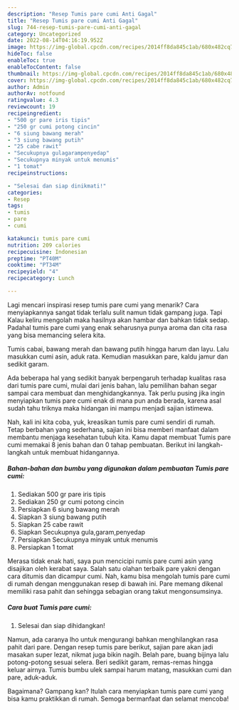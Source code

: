 ```yaml
---
description: "Resep Tumis pare cumi Anti Gagal"
title: "Resep Tumis pare cumi Anti Gagal"
slug: 744-resep-tumis-pare-cumi-anti-gagal
category: Uncategorized
date: 2022-08-14T04:16:19.952Z
image: https://img-global.cpcdn.com/recipes/2014ff8da845c1ab/680x482cq70/tumis-pare-cumi-foto-resep-utama.jpg
hideToc: false
enableToc: true
enableTocContent: false
thumbnail: https://img-global.cpcdn.com/recipes/2014ff8da845c1ab/680x482cq70/tumis-pare-cumi-foto-resep-utama.jpg
cover: https://img-global.cpcdn.com/recipes/2014ff8da845c1ab/680x482cq70/tumis-pare-cumi-foto-resep-utama.jpg
author: Admin
authorAv: notfound
ratingvalue: 4.3
reviewcount: 19
recipeingredient:
- "500 gr pare iris tipis"
- "250 gr cumi potong cincin"
- "6 siung bawang merah"
- "3 siung bawang putih"
- "25 cabe rawit"
- "Secukupnya gulagarampenyedap"
- "Secukupnya minyak untuk menumis"
- "1 tomat"
recipeinstructions:

- "Selesai dan siap dinikmati!"
categories:
- Resep
tags:
- tumis
- pare
- cumi

katakunci: tumis pare cumi 
nutrition: 209 calories
recipecuisine: Indonesian
preptime: "PT40M"
cooktime: "PT34M"
recipeyield: "4"
recipecategory: Lunch

---
```



Lagi mencari inspirasi resep tumis pare cumi yang menarik? Cara menyiapkannya sangat tidak terlalu sulit namun tidak gampang juga. Tapi Kalau keliru mengolah maka hasilnya akan hambar dan bahkan tidak sedap. Padahal tumis pare cumi yang enak seharusnya punya aroma dan cita rasa yang bisa memancing selera kita.


Tumis cabai, bawang merah dan bawang putih hingga harum dan layu. Lalu masukkan cumi asin, aduk rata. Kemudian masukkan pare, kaldu jamur dan sedikit garam.

Ada beberapa hal yang sedikit banyak berpengaruh terhadap kualitas rasa dari tumis pare cumi, mulai dari jenis bahan, lalu pemilihan bahan segar sampai cara membuat dan menghidangkannya. Tak perlu pusing jika ingin menyiapkan tumis pare cumi enak di mana pun anda berada, karena asal sudah tahu triknya maka hidangan ini mampu menjadi sajian istimewa.


Nah, kali ini kita coba, yuk, kreasikan tumis pare cumi sendiri di rumah. Tetap berbahan yang sederhana, sajian ini bisa memberi manfaat dalam membantu menjaga kesehatan tubuh kita. Kamu dapat membuat Tumis pare cumi memakai 8 jenis bahan dan 0 tahap pembuatan. Berikut ini langkah-langkah untuk membuat hidangannya.

<!--inarticleads1-->

##### Bahan-bahan dan bumbu yang digunakan dalam pembuatan Tumis pare cumi:

1. Sediakan 500 gr pare iris tipis
1. Sediakan 250 gr cumi potong cincin
1. Persiapkan 6 siung bawang merah
1. Siapkan 3 siung bawang putih
1. Siapkan 25 cabe rawit
1. Siapkan Secukupnya gula,garam,penyedap
1. Persiapkan Secukupnya minyak untuk menumis
1. Persiapkan 1 tomat


Merasa tidak enak hati, saya pun mencicipi rumis pare cumi asin yang disajikan oleh kerabat saya. Salah satu olahan terbaik pare yakni dengan cara ditumis dan dicampur cumi. Nah, kamu bisa mengolah tumis pare cumi di rumah dengan menggunakan resep di bawah ini. Pare memang dikenal memiliki rasa pahit dan sehingga sebagian orang takut mengonsumsinya. 

<!--inarticleads2-->

##### Cara buat Tumis pare cumi:


1. Selesai dan siap dihidangkan!

Namun, ada caranya lho untuk mengurangi bahkan menghilangkan rasa pahit dari pare. Dengan resep tumis pare berikut, sajian pare akan jadi masakan super lezat, nikmat juga bikin nagih. Belah pare, buang bijinya lalu potong-potong sesuai selera. Beri sedikit garam, remas-remas hingga keluar airnya. Tumis bumbu ulek sampai harum matang, masukkan cumi dan pare, aduk-aduk. 

Bagaimana? Gampang kan? Itulah cara menyiapkan tumis pare cumi yang bisa kamu praktikkan di rumah. Semoga bermanfaat dan selamat mencoba!

